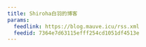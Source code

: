 ```yaml
---
title: Shiroha白羽的博客
params:
  feedlink: https://blog.mauve.icu/rss.xml
  feedid: 7364e7d63115efff254cd1051df4513e
---
```

